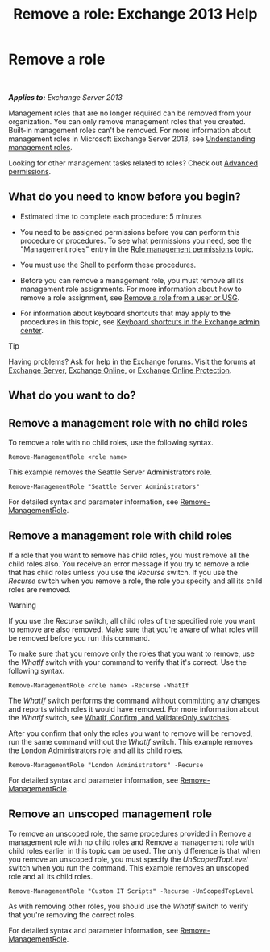 ﻿---
title: 'Remove a role: Exchange 2013 Help'
TOCTitle: Remove a role
ms:assetid: 2fb6f453-f37a-4636-8353-3f9927f81298
ms:mtpsurl: https://technet.microsoft.com/en-us/library/Dd335178(v=EXCHG.150)
ms:contentKeyID: 49289213
ms.date: 12/09/2016
mtps_version: v=EXCHG.150
---

# Remove a role

 

_**Applies to:** Exchange Server 2013_


Management roles that are no longer required can be removed from your organization. You can only remove management roles that you created. Built-in management roles can't be removed. For more information about management roles in Microsoft Exchange Server 2013, see [Understanding management roles](understanding-management-roles-exchange-2013-help.md).

Looking for other management tasks related to roles? Check out [Advanced permissions](advanced-permissions-exchange-2013-help.md).

## What do you need to know before you begin?

  - Estimated time to complete each procedure: 5 minutes

  - You need to be assigned permissions before you can perform this procedure or procedures. To see what permissions you need, see the "Management roles" entry in the [Role management permissions](role-management-permissions-exchange-2013-help.md) topic.

  - You must use the Shell to perform these procedures.

  - Before you can remove a management role, you must remove all its management role assignments. For more information about how to remove a role assignment, see [Remove a role from a user or USG](remove-a-role-from-a-user-or-usg-exchange-2013-help.md).

  - For information about keyboard shortcuts that may apply to the procedures in this topic, see [Keyboard shortcuts in the Exchange admin center](keyboard-shortcuts-in-the-exchange-admin-center-exchange-online-protection-help.md).


> [!TIP]
> Having problems? Ask for help in the Exchange forums. Visit the forums at <A href="https://go.microsoft.com/fwlink/p/?linkid=60612">Exchange Server</A>, <A href="https://go.microsoft.com/fwlink/p/?linkid=267542">Exchange Online</A>, or <A href="https://go.microsoft.com/fwlink/p/?linkid=285351">Exchange Online Protection</A>.



## What do you want to do?

## Remove a management role with no child roles

To remove a role with no child roles, use the following syntax.

    Remove-ManagementRole <role name>

This example removes the Seattle Server Administrators role.

    Remove-ManagementRole "Seattle Server Administrators"

For detailed syntax and parameter information, see [Remove-ManagementRole](https://technet.microsoft.com/en-us/library/dd351170\(v=exchg.150\)).

## Remove a management role with child roles

If a role that you want to remove has child roles, you must remove all the child roles also. You receive an error message if you try to remove a role that has child roles unless you use the *Recurse* switch. If you use the *Recurse* switch when you remove a role, the role you specify and all its child roles are removed.


> [!WARNING]
> If you use the <EM>Recurse</EM> switch, all child roles of the specified role you want to remove are also removed. Make sure that you're aware of what roles will be removed before you run this command.



To make sure that you remove only the roles that you want to remove, use the *WhatIf* switch with your command to verify that it's correct. Use the following syntax.

    Remove-ManagementRole <role name> -Recurse -WhatIf

The *WhatIf* switch performs the command without committing any changes and reports which roles it would have removed. For more information about the *WhatIf* switch, see [WhatIf, Confirm, and ValidateOnly switches](whatif-confirm-and-validateonly-switches-exchange-2013-help.md).

After you confirm that only the roles you want to remove will be removed, run the same command without the *WhatIf* switch. This example removes the London Administrators role and all its child roles.

    Remove-ManagementRole "London Administrators" -Recurse

For detailed syntax and parameter information, see [Remove-ManagementRole](https://technet.microsoft.com/en-us/library/dd351170\(v=exchg.150\)).

## Remove an unscoped management role

To remove an unscoped role, the same procedures provided in Remove a management role with no child roles and Remove a management role with child roles earlier in this topic can be used. The only difference is that when you remove an unscoped role, you must specify the *UnScopedTopLevel* switch when you run the command. This example removes an unscoped role and all its child roles.

    Remove-ManagementRole "Custom IT Scripts" -Recurse -UnScopedTopLevel

As with removing other roles, you should use the *WhatIf* switch to verify that you're removing the correct roles.

For detailed syntax and parameter information, see [Remove-ManagementRole](https://technet.microsoft.com/en-us/library/dd351170\(v=exchg.150\)).

